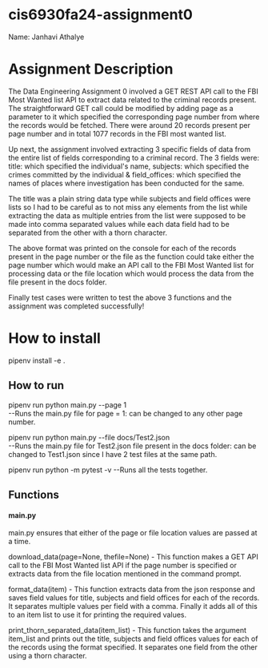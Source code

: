 # cis6930fa24-assignment0

Name: Janhavi Athalye

# Assignment Description 

The Data Engineering Assignment 0 involved a GET REST API call to the FBI Most Wanted list API to extract data related to the criminal records present. The straightforward GET call could be modified by adding page as a parameter to it which specified the corresponding page number from where the records would be fetched. There were around 20 records present per page number and in total 1077 records in the FBI most wanted list.

Up next, the assignment involved extracting 3 specific fields of data from the entire list of fields corresponding to a criminal record. The 3 fields were: title: which specified the individual's name, subjects: which specified the crimes committed by the individual & field_offices: which specified the names of places where investigation has been conducted for the same.

The title was a plain string data type while subjects and field offices were lists so I had to be careful as to not miss any elements from the list while extracting the data as multiple entries from the list were supposed to be made into comma separated values while each data field had to be separated from the other with a thorn character.

The above format was printed on the console for each of the records present in the page number or the file as the function could take either the page number which would make an API call to the FBI Most Wanted list for processing data or the file location which would process the data from the file present in the docs folder.

Finally test cases were written to test the above 3 functions and the assignment was completed successfully!


# How to install
pipenv install -e .

## How to run
pipenv run python main.py --page 1    
--Runs the main.py file for page = 1: can be changed to any other page number.

pipenv run python main.py --file docs/Test2.json      
--Runs the main.py file for Test2.json file present in the docs folder: can be changed to Test1.json since I have 2 test files at the same path.

pipenv run python -m pytest -v
--Runs all the tests together.


## Functions

#### main.py

main.py ensures that either of the page or file location values are passed at a time.

download_data(page=None, thefile=None) - This function makes a GET API call to the FBI Most Wanted list API if the page number is specified or extracts data from the file location mentioned in the command prompt.

format_data(item) - This function extracts data from the json response and saves field values for title, subjects and field offices for each of the records. It separates multiple values per field with a comma. Finally it adds all of this to an item list to use it for printing the required values.

print_thorn_separated_data(item_list) - This function takes the argument item_list and prints out the title, subjects and field offices values for each of the records using the format specified. It separates one field from the other using a thorn character.


